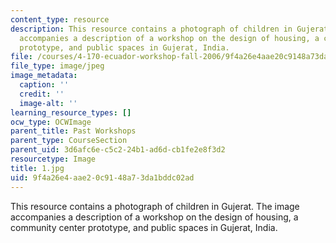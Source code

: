 ```yaml
---
content_type: resource
description: This resource contains a photograph of children in Gujerat. The image
  accompanies a description of a workshop on the design of housing, a community center
  prototype, and public spaces in Gujerat, India.
file: /courses/4-170-ecuador-workshop-fall-2006/9f4a26e4aae20c9148a73da1bddc02ad_1.jpg
file_type: image/jpeg
image_metadata:
  caption: ''
  credit: ''
  image-alt: ''
learning_resource_types: []
ocw_type: OCWImage
parent_title: Past Workshops
parent_type: CourseSection
parent_uid: 3d6afc6e-c5c2-24b1-ad6d-cb1fe2e8f3d2
resourcetype: Image
title: 1.jpg
uid: 9f4a26e4-aae2-0c91-48a7-3da1bddc02ad
---
```

This resource contains a photograph of children in Gujerat. The image accompanies a description of a workshop on the design of housing, a community center prototype, and public spaces in Gujerat, India.

